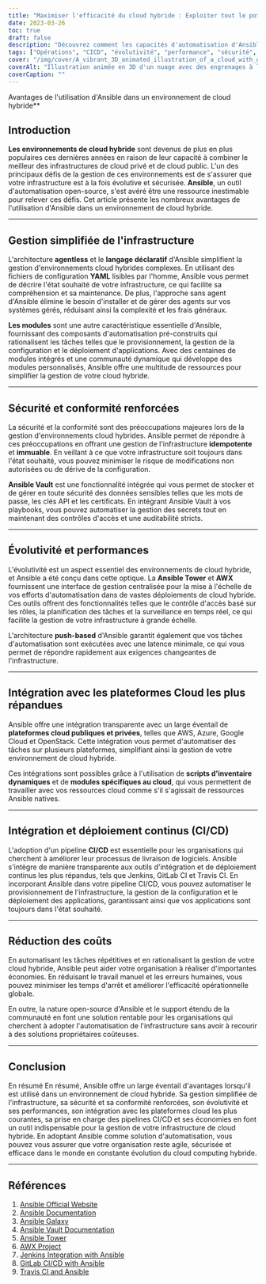 ```yaml
---
title: "Maximiser l'efficacité du cloud hybride : Exploiter tout le potentiel d'Ansible"
date: 2023-03-26
toc: true
draft: false
description: "Découvrez comment les capacités d'automatisation d'Ansible peuvent rationaliser, sécuriser et optimiser les environnements de cloud hybride pour améliorer la productivité."
tags: ["Opérations", "CICD", "évolutivité", "performance", "sécurité", "conformité", "l'intégration", "Amazon Web Services", "Microsoft Azure", "Google Cloud", "Tour Ansible", "Ansible Galaxy", "Ansible Vault", "économies de coûts", "IT efficiency"]
cover: "/img/cover/A_vibrant_3D_animated_illustration_of_a_cloud_with_gears.png"
coverAlt: "Illustration animée en 3D d'un nuage avec des engrenages à l'intérieur, représentant un environnement de nuage hybride, illustrant la gestion efficace et automatisée de l'infrastructure de nuage."
coverCaption: ""
---
```

 Avantages de l'utilisation d'Ansible dans un environnement de cloud hybride**

## Introduction

**Les environnements de cloud hybride** sont devenus de plus en plus populaires ces dernières années en raison de leur capacité à combiner le meilleur des infrastructures de cloud privé et de cloud public. L'un des principaux défis de la gestion de ces environnements est de s'assurer que votre infrastructure est à la fois évolutive et sécurisée. **Ansible**, un outil d'automatisation open-source, s'est avéré être une ressource inestimable pour relever ces défis. Cet article présente les nombreux avantages de l'utilisation d'Ansible dans un environnement de cloud hybride.

______

## Gestion simplifiée de l'infrastructure

L'architecture **agentless** et le **langage déclaratif** d'Ansible simplifient la gestion d'environnements cloud hybrides complexes. En utilisant des fichiers de configuration **YAML** lisibles par l'homme, Ansible vous permet de décrire l'état souhaité de votre infrastructure, ce qui facilite sa compréhension et sa maintenance. De plus, l'approche sans agent d'Ansible élimine le besoin d'installer et de gérer des agents sur vos systèmes gérés, réduisant ainsi la complexité et les frais généraux.

**Les modules** sont une autre caractéristique essentielle d'Ansible, fournissant des composants d'automatisation pré-construits qui rationalisent les tâches telles que le provisionnement, la gestion de la configuration et le déploiement d'applications. Avec des centaines de modules intégrés et une communauté dynamique qui développe des modules personnalisés, Ansible offre une multitude de ressources pour simplifier la gestion de votre cloud hybride.

______

## Sécurité et conformité renforcées

La sécurité et la conformité sont des préoccupations majeures lors de la gestion d'environnements cloud hybrides. Ansible permet de répondre à ces préoccupations en offrant une gestion de l'infrastructure **idempotente** et **immuable**. En veillant à ce que votre infrastructure soit toujours dans l'état souhaité, vous pouvez minimiser le risque de modifications non autorisées ou de dérive de la configuration.

**Ansible Vault** est une fonctionnalité intégrée qui vous permet de stocker et de gérer en toute sécurité des données sensibles telles que les mots de passe, les clés API et les certificats. En intégrant Ansible Vault à vos playbooks, vous pouvez automatiser la gestion des secrets tout en maintenant des contrôles d'accès et une auditabilité stricts.

______

## Évolutivité et performances

L'évolutivité est un aspect essentiel des environnements de cloud hybride, et Ansible a été conçu dans cette optique. La **Ansible Tower** et **AWX** fournissent une interface de gestion centralisée pour la mise à l'échelle de vos efforts d'automatisation dans de vastes déploiements de cloud hybride. Ces outils offrent des fonctionnalités telles que le contrôle d'accès basé sur les rôles, la planification des tâches et la surveillance en temps réel, ce qui facilite la gestion de votre infrastructure à grande échelle.

L'architecture **push-based** d'Ansible garantit également que vos tâches d'automatisation sont exécutées avec une latence minimale, ce qui vous permet de répondre rapidement aux exigences changeantes de l'infrastructure.

______

## Intégration avec les plateformes Cloud les plus répandues

Ansible offre une intégration transparente avec un large éventail de **plateformes cloud publiques et privées**, telles que AWS, Azure, Google Cloud et OpenStack. Cette intégration vous permet d'automatiser des tâches sur plusieurs plateformes, simplifiant ainsi la gestion de votre environnement de cloud hybride.

Ces intégrations sont possibles grâce à l'utilisation de **scripts d'inventaire dynamiques** et de **modules spécifiques au cloud**, qui vous permettent de travailler avec vos ressources cloud comme s'il s'agissait de ressources Ansible natives.

______

## Intégration et déploiement continus (CI/CD)

L'adoption d'un pipeline **CI/CD** est essentielle pour les organisations qui cherchent à améliorer leur processus de livraison de logiciels. Ansible s'intègre de manière transparente aux outils d'intégration et de déploiement continus les plus répandus, tels que Jenkins, GitLab CI et Travis CI. En incorporant Ansible dans votre pipeline CI/CD, vous pouvez automatiser le provisionnement de l'infrastructure, la gestion de la configuration et le déploiement des applications, garantissant ainsi que vos applications sont toujours dans l'état souhaité.

______

## Réduction des coûts

En automatisant les tâches répétitives et en rationalisant la gestion de votre cloud hybride, Ansible peut aider votre organisation à réaliser d'importantes économies. En réduisant le travail manuel et les erreurs humaines, vous pouvez minimiser les temps d'arrêt et améliorer l'efficacité opérationnelle globale.

En outre, la nature open-source d'Ansible et le support étendu de la communauté en font une solution rentable pour les organisations qui cherchent à adopter l'automatisation de l'infrastructure sans avoir à recourir à des solutions propriétaires coûteuses.

______

## Conclusion

En résumé En résumé, Ansible offre un large éventail d'avantages lorsqu'il est utilisé dans un environnement de cloud hybride. Sa gestion simplifiée de l'infrastructure, sa sécurité et sa conformité renforcées, son évolutivité et ses performances, son intégration avec les plateformes cloud les plus courantes, sa prise en charge des pipelines CI/CD et ses économies en font un outil indispensable pour la gestion de votre infrastructure de cloud hybride. En adoptant Ansible comme solution d'automatisation, vous pouvez vous assurer que votre organisation reste agile, sécurisée et efficace dans le monde en constante évolution du cloud computing hybride.

______

## Références

1. [Ansible Official Website](https://www.ansible.com/)
2. [Ansible Documentation](https://docs.ansible.com/)
3. [Ansible Galaxy](https://galaxy.ansible.com/)
4. [Ansible Vault Documentation](https://docs.ansible.com/ansible/latest/user_guide/vault.html)
5. [Ansible Tower](https://www.ansible.com/products/tower)
6. [AWX Project](https://github.com/ansible/awx)
7. [Jenkins Integration with Ansible](https://plugins.jenkins.io/ansible/)
8. [GitLab CI/CD with Ansible](https://docs.gitlab.com/ee/ci/examples/ansible/)
9. [Travis CI and Ansible](https://docs.travis-ci.com/user/deployment/ansible/)


